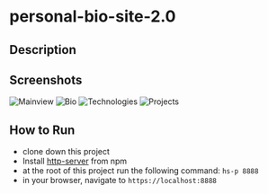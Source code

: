 # personal-bio-site-2.0

## Description


## Screenshots
![Mainview]()
![Bio]()
![Technologies]()
![Projects]()

## How to Run
* clone down this project 
* Install [http-server](https://www.npmjs.com/package/http-server) from npm
* at the root of this project run the following command: `hs-p 8888`
* in your browser, navigate to `https://localhost:8888`